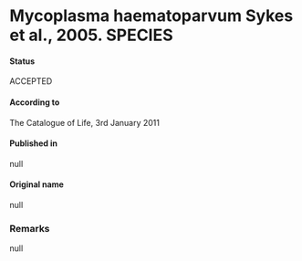 Mycoplasma haematoparvum Sykes et al., 2005. SPECIES
=======

#### Status
ACCEPTED

#### According to
The Catalogue of Life, 3rd January 2011

#### Published in
null

#### Original name
null

### Remarks
null